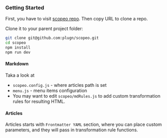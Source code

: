 ### Getting Started


First, you have to visit [scopeo repo](https://github.com/plugn/scopeo).
Then copy URL to clone a repo.

Clone it to your parent project folder:
```bash
git clone git@github.com:plugn/scopeo.git
cd scopeo
npm install
npm run dev
```

#### Markdown
Taka a look at 
* `scopeo.config.js` - where articles path is set 
* `menu.js` - menu items configuration
* You may want to edit `scopeo/mdRules.js` to add custom transformation rules for resulting HTML. 

#### Articles 
Articles starts with `Frontmatter YAML` section, where you can place custom parameters, and they will pass in transformation rule functions.
